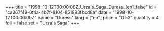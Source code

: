 +++
title = "1998-10-12T00:00:00Z_Urza's_Saga_Duress_[en]_false"
id = "ca367f49-0f4a-4b7f-8104-851893fbcd8a"
date = "1998-10-12T00:00:00Z"
name = "Duress"
lang = ["en"]
price = "0.52"
quantity = 4
foil = false
set = "Urza's Saga"
+++
